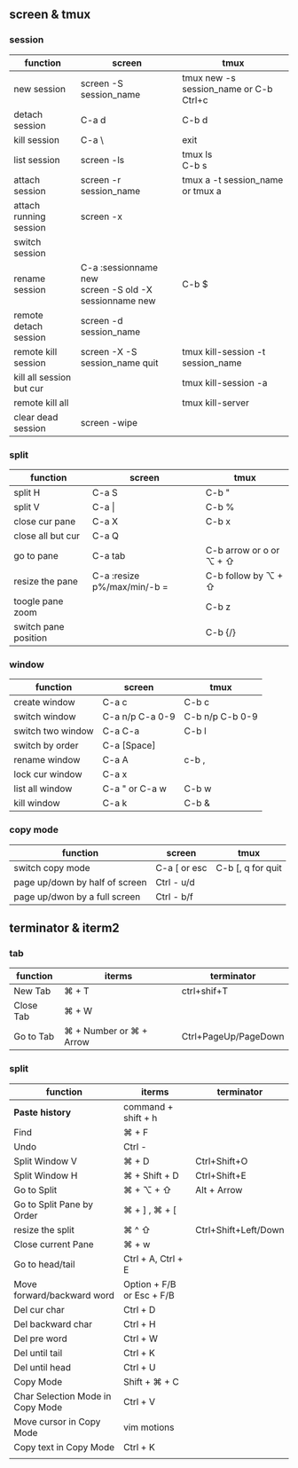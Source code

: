 
## screen & tmux

### session
| function                 | screen                                                     | tmux                                   |
| ------------------------ | ---------------------------------------------------------- | -------------------------------------- |
| new session              | screen -S session_name                                     | tmux new -s session_name or C-b Ctrl+c |
| detach session           | C-a d                                                      | C-b d                                  |
| kill session             | C-a  \\                                                    | exit                                   |
| list session             | screen -ls                                                 | tmux ls <br> C-b s                     |
| attach session           | screen -r session_name                                     | tmux a -t session_name or tmux a       |
| attach running session   | screen -x                                                  |                                        |
| switch session           |                                                            |                                        |
| rename session           | C-a :sessionname new <br> screen -S old -X sessionname new | C-b $                                  |
| remote detach session    | screen -d session_name                                     |                                        |
| remote kill session      | screen -X -S session_name quit                             | tmux kill-session -t session_name      |
| kill all session but cur |                                                            | tmux kill-session -a                   |
| remote kill all          |                                                            | tmux kill-server                       |
| clear dead session       | screen -wipe                                               |                                        |


### split
| function             | screen                      | tmux                    |
| -------------------- | --------------------------- | ----------------------- |
| split H              | C-a S                       | C-b "                   |
| split V              | C-a \|                      | C-b %                   |
| close cur pane       | C-a X                       | C-b x                   |
| close all but cur    | C-a Q                       |                         |
| go to pane           | C-a tab                     | C-b arrow or o or ⌥ + ⇧ |
| resize the pane      | C-a :resize p%/max/min/-b = | C-b follow by  ⌥ + ⇧    |
| toogle pane zoom     |                             | C-b z                   |
| switch pane position |                             | C-b {/}                 |



### window
| function          | screen          | tmux             |
| ----------------- | --------------- | ---------------- |
| create window     | C-a c           | C-b c            |
| switch window     | C-a n/p C-a 0-9 | C-b n/p  C-b 0-9 |
| switch two window | C-a C-a         | C-b l            |
| switch by order   | C-a [Space]     |                  |
| rename window     | C-a A           | c-b ,            |
| lock cur window   | C-a x           |                  |
| list all window   | C-a " or C-a w  | C-b w            |
| kill window       | C-a k           | C-b &            |

### copy mode
| function                       | screen       | tmux              |
| ------------------------------ | ------------ | ----------------- |
| switch copy mode               | C-a [ or esc | C-b [, q for quit |
| page up/down by half of screen | Ctrl - u/d   |                   |
| page up/dwon by a full screen  | Ctrl - b/f   |                   |



## terminator & iterm2

### tab

| function  | iterms                  | terminator           |
| --------- | ----------------------- | -------------------- |
| New Tab   | ⌘ + T                   | ctrl+shif+T          |
| Close Tab | ⌘ + W                   |                      |
| Go to Tab | ⌘ + Number or ⌘ + Arrow | Ctrl+PageUp/PageDown |

### split

| function                         | iterms                    | terminator           |
| -------------------------------- | ------------------------- | -------------------- |
| **Paste history**                | command + shift + h       |                      |
| Find                             | ⌘ + F                     |                      |
| Undo                             | Ctrl -                    |                      |
| Split Window V                   | ⌘ + D                     | Ctrl+Shift+O         |
| Split Window H                   | ⌘ + Shift + D             | Ctrl+Shift+E         |
| Go to Split                      | ⌘ + ⌥ + ⇧                 | Alt + Arrow          |
| Go to Split Pane by Order        | ⌘ + ] , ⌘ + [             |                      |
| resize the split                 | ⌘ ^ ⇧                     | Ctrl+Shift+Left/Down |
| Close current Pane               | ⌘ + w                     |                      |
| Go to head/tail                  | Ctrl + A, Ctrl + E        |                      |
| Move forward/backward word       | Option + F/B or Esc + F/B |                      |
| Del cur char                     | Ctrl + D                  |                      |
| Del backward char                | Ctrl + H                  |                      |
| Del pre word                     | Ctrl + W                  |                      |
| Del until tail                   | Ctrl + K                  |                      |
| Del until head                   | Ctrl + U                  |                      |
| Copy Mode                        | Shift + ⌘ + C             |                      |
| Char Selection Mode in Copy Mode | Ctrl + V                  |                      |
| Move cursor in Copy Mode         | vim motions               |                      |
| Copy text in Copy Mode           | Ctrl + K                  |                      |
|                                  |                           |                      |